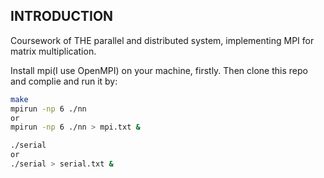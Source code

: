 ## INTRODUCTION
Coursework of THE parallel and distributed system, implementing MPI for matrix multiplication.

Install mpi(I use OpenMPI) on your machine, firstly. Then clone this repo and complie and run it by: 


```bash
make
mpirun -np 6 ./nn 
or 
mpirun -np 6 ./nn > mpi.txt &

./serial 
or 
./serial > serial.txt &

```
